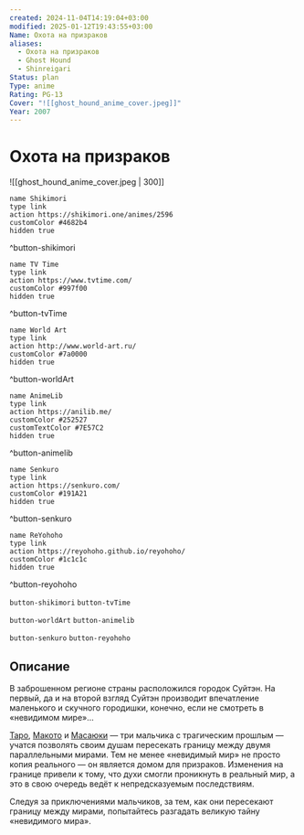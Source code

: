 ```yaml
---
created: 2024-11-04T14:19:04+03:00
modified: 2025-01-12T19:43:55+03:00
Name: Охота на призраков
aliases:
  - Охота на призраков
  - Ghost Hound
  - Shinreigari
Status: plan
Type: anime
Rating: PG-13
Cover: "![[ghost_hound_anime_cover.jpeg]]"
Year: 2007
---
```


# Охота на призраков

![[ghost_hound_anime_cover.jpeg | 300]]

```button
name Shikimori
type link
action https://shikimori.one/animes/2596
customColor #4682b4
hidden true
```
^button-shikimori

```button
name TV Time
type link
action https://www.tvtime.com/
customColor #997f00
hidden true
```
^button-tvTime

```button
name World Art
type link
action http://www.world-art.ru/
customColor #7a0000
hidden true
```
^button-worldArt

```button
name AnimeLib
type link
action https://anilib.me/
customColor #252527
customTextColor #7E57C2
hidden true
```
^button-animelib

```button
name Senkuro
type link
action https://senkuro.com/
customColor #191A21
hidden true
```
^button-senkuro

```button
name ReYohoho
type link
action https://reyohoho.github.io/reyohoho/
customColor #1c1c1c
hidden true
```
^button-reyohoho

`button-shikimori` `button-tvTime`

`button-worldArt` `button-animelib`

`button-senkuro` `button-reyohoho`

## Описание

В заброшенном регионе страны расположился городок Суйтэн. На первый, да и на второй взгляд Суйтэн производит впечатление маленького и скучного городишки, конечно, если не смотреть в «невидимом мире»...

[Таро](https://shikimori.one/characters/5789-tarou-komori), [Макото](https://shikimori.one/characters/5791-makoto-oogami) и [Масаюки](https://shikimori.one/characters/5792-masayuki-nakajima) — три мальчика с трагическим прошлым — учатся позволять своим душам пересекать границу между двумя параллельными мирами. Тем не менее «невидимый мир» не просто копия реального — он является домом для призраков. Изменения на границе привели к тому, что духи смогли проникнуть в реальный мир, а это в свою очередь ведёт к непредсказуемым последствиям.

Следуя за приключениями мальчиков, за тем, как они пересекают границу между мирами, попытайтесь разгадать великую тайну «невидимого мира».
